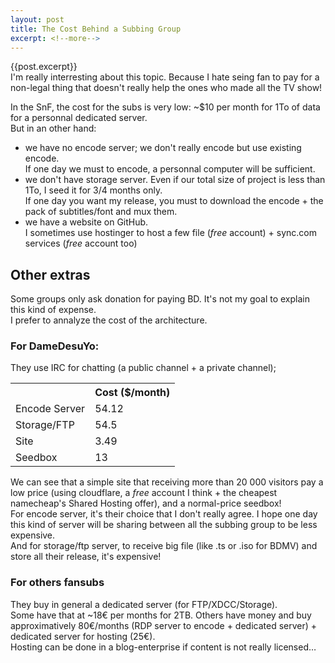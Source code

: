 ```yaml
---
layout: post
title: The Cost Behind a Subbing Group
excerpt: <!--more-->
---
```

{{post.excerpt}}
<br>I'm really interresting about this topic.
Because I hate seing fan to pay for a non-legal thing that doesn't really help the ones who made all the TV show!

In the SnF, the cost for the subs is very low: ~$10 per month for 1To of data for a personnal dedicated server.
<br>But in an other hand:

* we have no encode server; we don't really encode but use existing encode.<br>If one day we must to encode, a personnal computer will be sufficient.
* we don't have storage server. Even if our total size of project is less than 1To, I seed it for 3/4 months only.<br>If one day you want my release, you must to download the encode + the pack of subtitles/font and mux them.
* we have a website on GitHub.<br>I sometimes use hostinger to host a few file (*free* account) + sync.com services (*free* account too)

## Other extras

Some groups only ask donation for paying BD. It's not my goal to explain this kind of expense.<br>I prefer to annalyze the cost of the architecture.

### For DameDesuYo:

They use IRC for chatting (a public channel + a private channel); <br>
<table>
	<tr>
		<th></th>
		<th>Cost ($/month)</th>
	</tr>
	<tr>
		<td>Encode Server</td>
		<td>54.12</td>
	</tr>
	<tr>
		<td>Storage/FTP</td>
		<td>54.5</td>
	</tr>
	<tr>
		<td>Site</td>
		<td>3.49</td>
	</tr>
	<tr>
		<td>Seedbox</td>
		<td>13</td>
	</tr>
</table>

We can see that a simple site that receiving more than 20 000 visitors pay a low price (using cloudflare, a *free* account I think + the cheapest namecheap's Shared Hosting offer), and a normal-price seedbox!<br>
For encode server, it's their choice that I don't really agree. I hope one day this kind of server will be sharing between all the subbing group to be less expensive.<br>And for storage/ftp server, to receive big file (like .ts or .iso for BDMV) and store all their release, it's expensive!

### For others fansubs

They buy in general a dedicated server (for FTP/XDCC/Storage).
<br>Some have that at ~18€ per months for 2TB. Others have money and buy approximatively 80€/months (RDP server to encode + dedicated server) + dedicated server for hosting (25€).
<br>Hosting can be done in a blog-enterprise if content is not really licensed…
